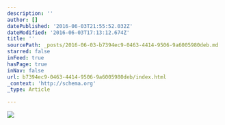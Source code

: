 ```yaml
---
description: ''
author: []
datePublished: '2016-06-03T21:55:52.032Z'
dateModified: '2016-06-03T17:13:12.674Z'
title: ''
sourcePath: _posts/2016-06-03-b7394ec9-0463-4414-9506-9a6005980deb.md
starred: false
inFeed: true
hasPage: true
inNav: false
url: b7394ec9-0463-4414-9506-9a6005980deb/index.html
_context: 'http://schema.org'
_type: Article

---
```

![](https://the-grid-user-content.s3-us-west-2.amazonaws.com/d46c2cde-4b0c-4b50-b0c1-77d702da0086.jpg)